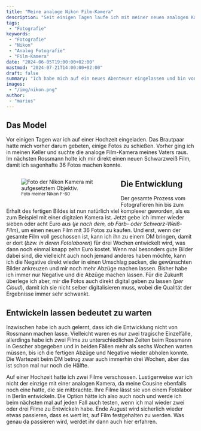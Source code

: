 ```yaml
---
title: "Meine analoge Nikon Film-Kamera"
description: "Seit einigen Tagen laufe ich mit meiner neuen analogen Kamera herum und schieße wieder Fotos auf Film."
tags:
 - "Fotografie"
keywords:
 - "Fotografie"
 - "Nikon"
 - "Analog Fotografie"
 - "Film-Kamera"
date: "2024-06-05T19:00:00+02:00"
mastmod: "2024-07-21T14:00:00+02:00"
draft: false
summary: "Ich habe mich auf ein neues Abenteuer eingelassen und bin von digitaler zu analoger Fotografie auf Film gewechselt. Nun kann ich mir wieder haufenweise neue Filme kaufen und sie entwickeln lassen. Wie in den alten Zeiten."
images:
 - "/img/nikon.png"
author:
 - "marius"
---
```


## Das Model
Vor einigen Tagen war ich auf einer Hochzeit eingeladen. Das Brautpaar hatte mich vorher darum gebeten, einige Fotos zu schießen. Vorher ging ich in meinen Keller und suchte die analoge Film-Kamera meines Vaters raus. Im nächsten Rossmann holte ich mir direkt einen neuen Schwarzweiß Film, damit ich sagenhafte 36 Fotos machen konnte.

<figure vocab="https://schema.org/" typeof="Photograph" style="float: left; width: 50%; margin-right: 1em;">
    <img alt="Foto der Nikon Kamera mit aufgesetztem Objektiv." srcset="https://mariustimmer.de/img/nikon_small.webp 480w, https://mariustimmer.de/img/nikon.webp" src="https://mariustimmer.de/img/nikon.webp" />
    <figcaption>
        <small>
            <span property="abstract">Foto meiner Nikon F-60</span>
        </small>
    </figcaption>
</figure>

## Die Ent&shy;wick&shy;lung
Der gesamte Prozess vom Fotografieren hin bis zum Erhalt des fertigen Bildes ist nun natürlich viel komplexer geworden, als es zum Beispiel mit einer digitalen Kamera ist. Jetzt gebe ich immer wieder sieben oder acht Euro aus (_je nach dem, ob Farb- oder Schwarz-Weiß-Film_), um einen neuen Film mit 36 Fotos zu kaufen. Und erst, wenn der gesamte Film voll geschossen ist, kann ich ihn zu einem DM bringen, damit er dort (_bzw. in deren Fotolaboren_) für drei Wochen entwickelt wird, was dann noch einmal knapp zehn Euro kostet. Wenn mal besonders gute Bilder dabei sind, die vielleicht auch noch jemand anderes haben möchte, kann ich die Negative direkt wieder in einen Umschlag packen, die gewünschten Bilder ankreuzen und mir noch mehr Abzüge machen lassen. Bisher habe ich immer nur Negative und die Abzüge machen lassen. Für die Zukunft überlege ich aber, mir die Fotos auch direkt digital geben zu lassen (_per Cloud_), damit ich sie nicht selber digitalisieren muss, wobei die Qualität der Ergebnisse immer sehr schwankt.

## Entwickeln lassen bedeutet zu warten
Inzwischen habe ich auch gelernt, dass ich die Entwicklung nicht von Rossmann machen lasse. Vielleicht waren es nur zwei tragische Einzelfälle, allerdings habe ich zwei Filme zu unterschiedlichen Zeiten beim Rossmann in Gescher abgegeben und in beiden Fällen mehr als sechs Wochen warten müssen, bis ich die fertigen Abzüge und Negative wieder abholen konnte. Die Wartezeit beim DM betrug zwar auch immerhin drei Wochen, aber das ist schon mal nur noch die Hälfte.

Auf einer Hochzeit hatte ich zwei Filme verschossen. Lustigerweise war ich nicht der einzige mit einer analogen Kamera, da meine Cousine ebenfalls noch eine hatte, die sie mitbrachte. Ihre Filme lässt sie von einem Fotolabor in Berlin entwickeln. Die Option hätte ich also auch noch und werde ich beim nächsten mal auf jeden Fall auch testen, wenn ich mal wieder zwei oder drei Filme zu Entwickeln habe. Ende August wird sicherlich wieder etwas passieren, dass es wert ist, auf Film festgehalten zu werden. Was genau da passieren wird, werdet ihr dann auch hier erfahren.
